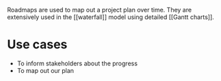 Roadmaps are used to map out a project plan over time.
They are extensively used in the [[waterfall]] model using detailed [[Gantt charts]].

# Use cases
* To inform stakeholders about the progress
* To map out our plan